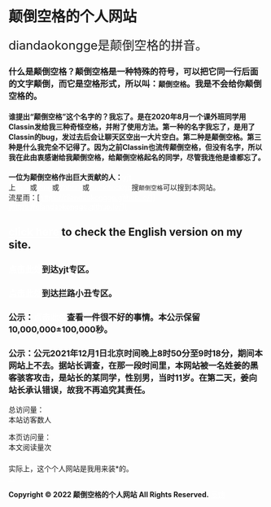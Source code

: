 # 颠倒空格的个人网站  
<font size=5>diandaokongge是颠倒空格的拼音。 </font>  
### 什么是颠倒空格？颠倒空格是一种特殊的符号，可以把它同一行后面的文字颠倒，而它是空格形式，所以叫：`颠倒空格`。我是不会给你颠倒空格的。  
#### 谁提出“颠倒空格”这个名字的？我忘了。是在2020年8月一个课外班同学用Classin发给我三种奇怪空格，并附了使用方法。第一种的名字我忘了，是用了Classin的bug，发过去后会让聊天区空出一大片空白。第二种是颠倒空格。第三种是什么我完全不记得了。因为之前Classin也流传颠倒空格，但没有名字，所以我在此由衷感谢给我颠倒空格，给颠倒空格起名的同学，尽管我连他是谁都忘了。  
**一位为颠倒空格作出巨大贡献的人：[yjt](https://diandaokongge.github.io/yjt)**   
上[必应](https:cn.bing.com)或[Bing](https://www.bing.com)或[Yahoo!](https://www.yahoo.com)或[Duckduckgo](https://duckduckgo.com)搜`颠倒空格`可以搜到本网站。  
流星雨：[https://diandaokongge.github.io/1](https://diandaokongge.github.io/1)  

## [click here](https://diandaokongge.github.io/en) to check the English version on my site.  
### [点击此处](https://diandaokongge.github.io/yjt)到达yjt专区。  
### [点击此处](https://diandaokongge.github.io/llxc)到达拦路小丑专区。   
### 公示：[点击此处](https://diandaokongge.github.io/bad)查看一件很不好的事情。本公示保留10,000,000±100,000秒。  
### 公示：公元2021年12月1日北京时间晚上8时50分至9时18分，期间本网站上不去。据站长调查，在那一段时间里，本网站被一名姓姜的~~黑客~~骇客攻击，是站长的某同学，性别男，当时11岁。在第二天，姜向站长承认错误，故我不再追究其责任。

<script type="text/javascript" src="busuanzi.js"></script>    
<script async src="//busuanzi.ibruce.info/busuanzi/2.3/busuanzi.pure.mini.js">
</script>  


总访问量：  
<span id="busuanzi_container_site_uv">
  本站访客数<span id="busuanzi_value_site_uv"></span>人
</span>

本页访问量：  
<span id="busuanzi_container_page_pv">
  本文阅读量<span id="busuanzi_value_page_pv"></span>次
</span>

### <span id="runtime_span"></span><script type="text/javascript">function show_runtime(){window.setTimeout("show_runtime()",1000);X=new Date("11/27/2021 21:04:00");Y=new Date();T=(Y.getTime()-X.getTime());M=24*60*60*1000;a=T/M;A=Math.floor(a);b=(a-A)*24;B=Math.floor(b);c=(b-B)*60;C=Math.floor((b-B)*60);D=Math.floor((c-C)*60);runtime_span.innerHTML="本站已运行: "+A+"天"+B+"小时"+C+"分"+D+"秒"}show_runtime();</script> 

<style type="text/css"> 
a:link{color:#fff}
a:hover{color:#ff3526}
a:visited{color:#fff}
a:active{color:#ff3526}
a:focus{color:#fff}
</style> 

实际上，这个个人网站是我用来装\*的。  
[11](https://diandaokongge.github.io/时间像小马车.m4a)

**Copyright © 2022 颠倒空格的个人网站 All Rights Reserved.**   [反馈](https://support.qq.com/products/378149)
